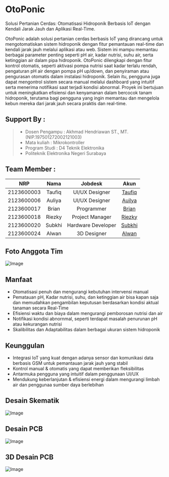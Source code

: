 
# OtoPonic
Solusi Pertanian Cerdas: Otomatisasi Hidroponik Berbasis IoT dengan Kendali Jarak Jauh dan Aplikasi Real-Time.

OtoPonic adalah solusi pertanian cerdas berbasis IoT yang dirancang untuk mengotomatiskan sistem hidroponik dengan fitur pemantauan real-time dan kendali jarak jauh melalui aplikasi atau web. Sistem ini mampu memantau berbagai parameter penting seperti pH air, kadar nutrisi, suhu air, serta ketinggian air dalam pipa hidroponik. OtoPonic dilengkapi dengan fitur kontrol otomatis, seperti aktivasi pompa nutrisi saat kadar terlalu rendah, pengaturan pH air dengan pompa pH up/down, dan penyiraman atau pengurasan otomatis dalam instalasi hidroponik. Selain itu, pengguna juga dapat mengontrol sistem secara manual melalui dashboard yang intuitif serta menerima notifikasi saat terjadi kondisi abnormal. Proyek ini bertujuan untuk meningkatkan efisiensi dan kenyamanan dalam bercocok tanam hidroponik, terutama bagi pengguna yang ingin memantau dan mengelola kebun mereka dari jarak jauh secara praktis dan real-time.

## Support By :
>- Dosen Pengampu : Akhmad Hendriawan ST., MT. (NIP.197501272002121003)
>- Mata kuliah : Mikrokontroller
>- Program Studi : D4 Teknik Elektronika
>- Politeknik Elektronika Negeri Surabaya<br>

## Team Member :
|      NRP      |       Nama      |    Jobdesk    |   Akun |
| :-----------:|:----------------:| :------------:| :-----:|
| 2123600003    | Taufiq  |  UI/UX Designer      | [Taufiq](https://github.com/Raditya-G)
| 2123600006    | Auliya         |   UI/UX Designer | [Auilya](https://github.com/auliyarzk/)
| 2123600017    | Brian         |    Programmer      | [Brian](https://github.com/brianrjg)
| 2123600018    | Riezky                | Project Manager | [Riezky](https://github.com/riezky-gitH)
| 2123600020    | Subkhi               | Hardware Developer     | [Subkhi](https://github.com/subkhiMuhammad)
| 2123600024    | Alwan               | 3D Designer     |[Alwan](https://github.com/alwan441)

## Foto Anggota Tim
![Image](https://github.com/user-attachments/assets/43a4ca1c-5eb0-4693-82ad-b65283185631)


## Manfaat

- Otomatisasi penuh dan mengurangi kebutuhan intervensi manual
- Pematauan pH, Kadar nutrisi, suhu, dan ketinggian air bisa kapan saja dan memudahkan pengambilan keputusan berdasarkan kondisi aktual tanaman secara Real-Time
- Efisiensi waktu dan biaya dalam mengurangi pemborosan nutrisi dan air
- Notifikasi kondisi abnornmal, seperti terdapat masalah penurunan pH atau kekurangan nutrisi
- Skalibilitas dan Adaptabilitas dalam berbagai ukuran sistem hidroponik

## Keunggulan

- Integrasi IoT yang kuat dengan adanya sensor dan komunikasi data berbasis GSM untuk pemantauan jarak jauh yang stabil
- Kontrol manual & otomatis yang dapat memberikan fleksibilitas
- Antarmuka pengguna yang intuitif dalam penggunaan UI/UX
- Mendukung keberlanjutan & efisiensi energi dalam mengurangi limbah air dan penggunaa sumber daya berlebihan

## Desain Skematik
![Image](https://github.com/user-attachments/assets/5ad54e73-796f-4b39-9f43-e8945d51dbc9)

## Desain PCB
![Image](https://github.com/user-attachments/assets/aca647eb-e210-49db-b7bb-c48877baabe4)

## 3D Desain PCB
![Image](https://github.com/user-attachments/assets/557863b2-be6e-4b96-943e-eea73ef05dc9)
